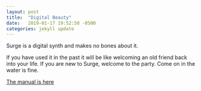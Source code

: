 ```yaml
---
layout: post
title:  "Digital Beauty"
date:   2019-01-17 19:52:50 -0500
categories: jekyll update
---
```

Surge is a digital synth and makes no bones about it.

If you have used it in the past it will be like welcoming an old friend back into your life. If you are new to Surge, welcome to the party. Come on in the water is fine.

[The manual is here](https://github.com/surge-synthesizer/surge/blob/master/README.md)
